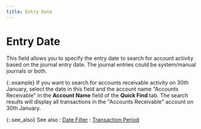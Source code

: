 ```yaml
---
title: Entry Date
---
```


# Entry Date


This field allows you to specify the entry date to search for account  activity based on the journal entry date. The journal entries could be  system/manual journals or both.


{:.example}
If you want to search for accounts receivable activity on 30th January,  select the date in this field and the account name "Accounts Receivable"  in the **Account Name** field of the  **Quick Find** tab. The search results  will display all transactions in the "Accounts Receivable" account  on 30th January.


{:.see_also}
See also
: [Date  Filter]({{site.wwe_chm}}/misc/date_filter.html)
: [Transaction Period]({{site.acc_baseurl}}/find-account-activity/find-account-activity-details/transaction-period/transaction_period.html)
